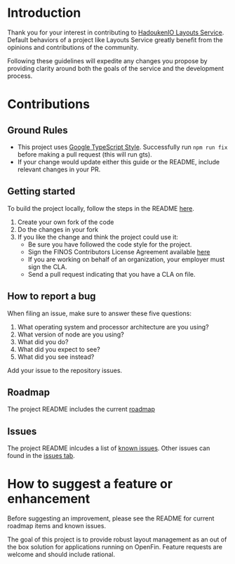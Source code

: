 # Introduction

Thank you for your interest in contributing to [HadoukenIO Layouts Service](https://github.com/HadoukenIO/). Default behaviors of a project like Layouts Service greatly benefit from the opinions and contributions of the community.

Following these guidelines will expedite any changes you propose by providing clarity around both the goals of the service and the development process.

# Contributions
## Ground Rules
* This project uses [Google TypeScript Style](https://www.npmjs.com/package/gts). Successfully run `npm run fix` before making a pull request (this will run gts).
* If your change would update either this guide or the README, include relevant changes in your PR.

## Getting started
To build the project locally, follow the steps in the README [here](https://github.com/HadoukenIO/layouts-service#run-locally).
1. Create your own fork of the code
2. Do the changes in your fork
3. If you like the change and think the project could use it:
    * Be sure you have followed the code style for the project.
    * Sign the FINOS Contributors License Agreement available [here](https://www.finos.org/governance)
	* If you are working on behalf of an organization, your employer must sign the CLA.
    * Send a pull request indicating that you have a CLA on file.

## How to report a bug

 When filing an issue, make sure to answer these five questions:

 1. What operating system and processor architecture are you using?
 2. What version of node are you using?
 3. What did you do?
 4. What did you expect to see?
 5. What did you see instead?

Add your issue to the repository issues.

## Roadmap

The project README includes the current [roadmap](https://github.com/HadoukenIO/layouts-service#roadmap)

## Issues

The project README inlcudes a list of [known issues](https://github.com/HadoukenIO/layouts-service#known-issues). Other issues can found in the [issues tab](https://github.com/HadoukenIO/layouts-service/issues).

# How to suggest a feature or enhancement

Before suggesting an improvement, please see the README for current roadmap items and known issues.

The goal of this project is to provide robust layout management as an out of the box solution for applications running on OpenFin. Feature requests are welcome and should include rational.
